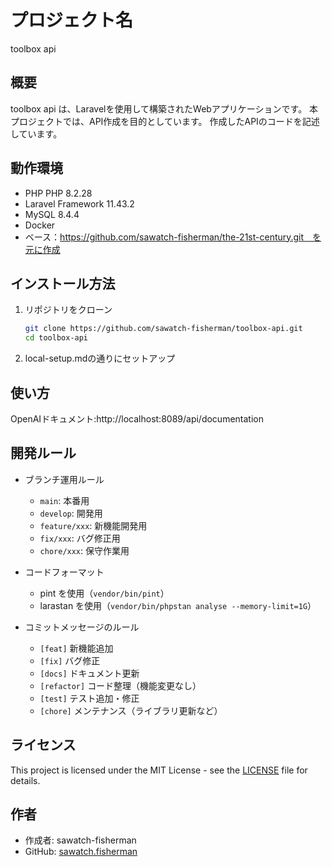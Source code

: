 # プロジェクト名
toolbox api

## 概要
toolbox api は、Laravelを使用して構築されたWebアプリケーションです。
本プロジェクトでは、API作成を目的としています。
作成したAPIのコードを記述しています。

## 動作環境
- PHP PHP 8.2.28
- Laravel Framework 11.43.2
- MySQL 8.4.4
- Docker
- ベース：https://github.com/sawatch-fisherman/the-21st-century.git　を元に作成

## インストール方法
1. リポジトリをクローン
    ```sh
    git clone https://github.com/sawatch-fisherman/toolbox-api.git
    cd toolbox-api
    ```

2. local-setup.mdの通りにセットアップ

## 使い方
  <!-- ↓未実装 -->
<!-- - ユーザー登録画面: http://localhost/register -->
<!-- - ログイン画面: http://localhost/login -->
<!-- - APIエンドポイント一覧は `docs/api.md` を参照 -->
OpenAIドキュメント:http://localhost:8089/api/documentation  

## 開発ルール
- ブランチ運用ルール
  - `main`: 本番用
  - `develop`: 開発用
  - `feature/xxx`: 新機能開発用
  - `fix/xxx`: バグ修正用
  - `chore/xxx`: 保守作業用
- コードフォーマット
  - pint を使用（`vendor/bin/pint`）
  - larastan を使用（`vendor/bin/phpstan analyse --memory-limit=1G`）

- コミットメッセージのルール
  - `[feat]` 新機能追加
  - `[fix]` バグ修正
  - `[docs]` ドキュメント更新
  - `[refactor]` コード整理（機能変更なし）
  - `[test]` テスト追加・修正
  - `[chore]` メンテナンス（ライブラリ更新など）
## ライセンス
This project is licensed under the MIT License - see the [LICENSE](LICENSE) file for details.

## 作者
- 作成者: sawatch-fisherman
- GitHub: [sawatch.fisherman](https://github.com/sawatch-fisherman)
